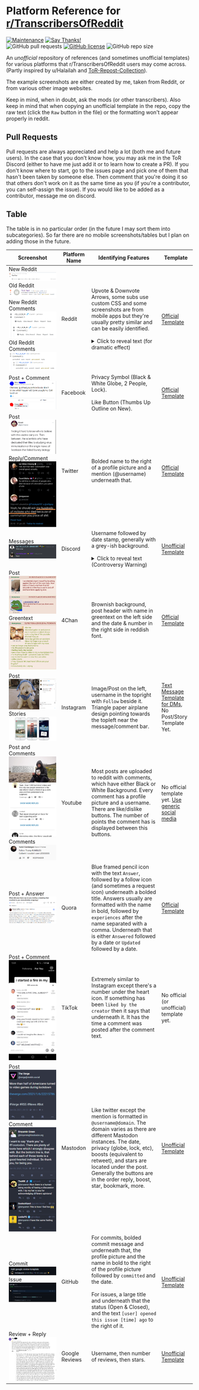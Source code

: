 # Platform Reference for [r/TranscribersOfReddit](https://www.reddit.com/r/TranscribersOfReddit/wiki/index)

[![Maintenance](https://img.shields.io/badge/Maintained%3F-yes-green.svg)](https://GitHub.com/TheodoreHua/ToR-Platform-Chart/graphs/commit-activity)
[![Say Thanks!](https://img.shields.io/badge/Say%20Thanks-!-1EAEDB.svg)](https://saythanks.io/to/theodorehuadev@gmail.com)  
![GitHub pull requests](https://img.shields.io/github/issues-pr/TheodoreHua/ToR-Platform-Chart)
[![GitHub license](https://img.shields.io/github/license/TheodoreHua/ToR-Platform-Chart)](https://github.com/TheodoreHua/ToR-Platform-Chart/blob/master/LICENSE)
![GitHub repo size](https://img.shields.io/github/repo-size/TheodoreHua/ToR-Platform-Chart)

An *unofficial* repository of references (and sometimes unofficial templates) for various platforms that r/TranscribersOfReddit users may come across. (Partly inspired by u/Halailah and [ToR-Repost-Collection](https://github.com/codingJWilliams/ToR-Repost-Collection)).

The example screenshots are either created by me, taken from Reddit, or from various other image websites.

Keep in mind, when in doubt, ask the mods (or other transcribers). Also keep in mind that when copying an unofficial template in the repo, copy the raw text (click the `Raw` button in the file) or the formatting won't appear properly in reddit.

## Pull Requests

Pull requests are always appreciated and help a lot (both me and future users). In the case that you don't know how, you may ask me in the ToR Discord (either to have me just add it or to learn how to create a PR). If you don't know where to start, go to the issues page and pick one of them that hasn't been taken by someone else. Then comment that you're doing it so that others don't work on it as the same time as you (if you're a contributor, you can self-assign the issue). If you would like to be added as a contributor, message me on discord.

## Table

The table is in no particular order (in the future I may sort them into subcategories). So far there are no mobile screenshots/tables but I plan on adding those in the future.

| Screenshot | Platform Name | Identifying Features | Template |
|------------|---------------|----------------------|------------------------------|
| New Reddit ![New Reddit](res/reddit/newpost.png)<br />Old Reddit ![Old Reddit](res/reddit/oldpost.png)<br />New Reddit Comments ![New Reddit](res/reddit/newcomment.png)<br />Old Reddit Comments ![Old Reddit](res/reddit/oldcomment.png) | Reddit | Upvote & Downvote Arrows, some subs use custom CSS and some screenshots are from mobile apps but they're usually pretty similar and can be easily identified. <br /><br /> <details><summary>Click to reveal text (for dramatic effect)</summary><br />Also you should know this, it's called TranscribersOf**Reddit**</details> | [Official Template](https://www.reddit.com/r/TranscribersOfReddit/wiki/formats/images/reddit)
| Post + Comment ![Facebook](res/facebook/postcomment.png) | Facebook | Privacy Symbol (Black & White Globe, 2 People, Lock).<br/><br/>Like Button (Thumbs Up Outline on New). | [Official Template](https://www.reddit.com/r/TranscribersOfReddit/wiki/formats/images/facebook)
| Post ![Twitter Post](res/twitter/post.jpg)<br/>Reply/Comment ![Twitter Reply](res/twitter/comment_reply.jpg)| Twitter | Bolded name to the right of a profile picture and a mention (@username) underneath that. | [Official Template](https://www.reddit.com/r/TranscribersOfReddit/wiki/formats/images/twitter)
| Messages ![Discord](res/discord/messages.png) | Discord | Username followed by date stamp, generally with a grey-ish background. <br /><br /> <details><summary>Click to reveal text (Controversy Warning)</summary><br />Unless they're one of those people who uses light theme, in which case, same thing except your eyes are now burned out</details> | [Unofficial Template](res/discord/template.md)
| Post ![4Chan](res/4chan/post.jpg)<br/>Greentext ![Greentext](res/4chan/greentext.jpg) | 4Chan | Brownish background, post header with name in greentext on the left side and the date & number in the right side in reddish font. | [Official Template](https://www.reddit.com/r/TranscribersOfReddit/wiki/formats/images/greentext)
| Post ![Instagram Post](res/instagram/post.png)<br/>Stories ![Instagram Stories](res/instagram/stories.png) | Instagram | Image/Post on the left, username in the topright with `Follow` beside it. Triangle paper airplane design pointing towards the topleft near the message/comment bar. | [Text Message Template for DMs](https://www.reddit.com/r/TranscribersOfReddit/wiki/formats/images/textmessages), No Post/Story Template Yet.
| Post and Comments ![Youtube Post](res/youtube/post_comments.jpeg)<br/>Comments ![Youtube](res/youtube/comment.png)|Youtube|Most posts are uploaded to reddit with comments, which have either Black or White Background. Every comment has a profile picture and a username. There are like/dislike buttons. The number of points the comment has is displayed between this buttons.  |  No official template yet. [Use generic social media](https://www.reddit.com/r/TranscribersOfReddit/wiki/formats/images/other)
| Post + Answer ![Quora](res/quora/post.png) | Quora | Blue framed pencil icon with the text `Answer`, followed by a follow icon (and sometimes a request icon) underneath a bolded title. Answers usually are formatted with the name in bold, followed by `experiences` after the name separated with a comma. Underneath that is either `Answered` followed by a date or `Updated` followed by a date. | [Official Template](https://www.reddit.com/r/TranscribersOfReddit/wiki/formats/images/quora)
| Post + Comment ![TikTok](res/tiktok/post_comment.jpg) | TikTok | Extremely similar to Instagram except there's a number under the heart icon. If something has been `liked by the creator` then it says that underneath it. It has the time a comment was posted after the comment text. | No official (or unofficial) template yet.
| Post ![Mastodon Post](res/mastodon/post.png)<br/>Comment ![Mastodon Comment](res/mastodon/post_comment.png) | Mastodon | Like twitter except the mention is formatted in `@username@domain`. The domain varies as there are different Mastodon instances. The date, privacy (globe, lock, etc), boosts (equivalent to retweet), and stars are located under the post. Generally the buttons are in the order reply, boost, star, bookmark, more. | [Unofficial Template](res/mastodon/templates)
| Commit ![GitHub Commit](res/github/commit.png)<br/>Issue ![GitHub Issue](res/github/issue.png) | GitHub | For commits, bolded commit message and underneath that, the profile picture and the name in bold to the right of the profile picture followed by `committed` and the date.<br/><br/>For issues, a large title and underneath that the status (Open & Closed), and the text `[user] opened this issue [time] ago` to the right of it.| [Unofficial Template](res/github/templates)
| Review + Reply ![Review + Reply](res/google/review.jpg) | Google Reviews | Username, then number of reviews, then stars. | [Unofficial Template](res/google/review.md)
